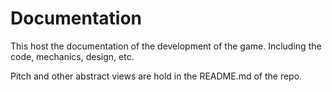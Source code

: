 # Documentation

This host the documentation of the development of the game. Including the code, mechanics, design, etc.

Pitch and other abstract views are hold in the README.md of the repo.

